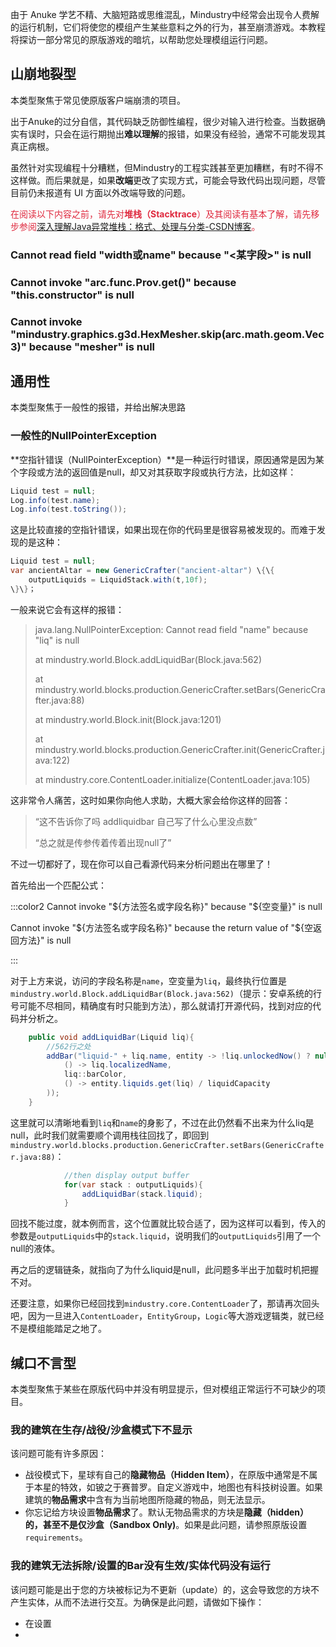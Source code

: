 由于 Anuke 学艺不精、大脑短路或思维混乱，Mindustry中经常会出现令人费解的运行机制，它们将使您的模组产生某些意料之外的行为，甚至崩溃游戏。本教程将探访一部分常见的原版游戏的暗坑，以帮助您处理模组运行问题。



## 山崩地裂型
本类型聚焦于常见使原版客户端崩溃的项目。

出于Anuke的过分自信，其代码缺乏防御性编程，很少对输入进行检查。当数据确实有误时，只会在运行期抛出**难以理解**的报错，如果没有经验，通常不可能发现其真正病根。

虽然针对实现编程十分糟糕，但Mindustry的工程实践甚至更加糟糕，有时不得不这样做。而后果就是，如果**改端**更改了实现方式，可能会导致代码出现问题，尽管目前仍未报道有 UI 方面以外改端导致的问题。

<font style="color:#DF2A3F;">在阅读以下内容之前，请先对</font>**<font style="color:#DF2A3F;">堆栈（Stacktrace</font>**<font style="color:#DF2A3F;">）及其阅读有基本了解，请先移步参阅</font>[深入理解Java异常堆栈：格式、处理与分类-CSDN博客](https://blog.csdn.net/u014365523/article/details/136382691)<font style="color:#DF2A3F;">。</font>

### Cannot read field "width或name" because "<某字段>" is null
### Cannot invoke "arc.func.Prov.get()" because "this.constructor" is null
### Cannot invoke "mindustry.graphics.g3d.HexMesher.skip(arc.math.geom.Vec3)" because "mesher" is null
## 通用性
本类型聚焦于一般性的报错，并给出解决思路

### 一般性的NullPointerException
**空指针错误（NullPointerException）**是一种运行时错误，原因通常是因为某个字段或方法的返回值是null，却又对其获取字段或执行方法，比如这样：

```java
Liquid test = null;
Log.info(test.name);
Log.info(test.toString());
```

这是比较直接的空指针错误，如果出现在你的代码里是很容易被发现的。而难于发现的是这种：

```java
Liquid test = null;
var ancientAltar = new GenericCrafter("ancient-altar") \{\{
    outputLiquids = LiquidStack.with(t,10f);
\}\}；
```

一般来说它会有这样的报错：

> java.lang.NullPointerException: Cannot read field "name" because "liq" is null
>
> 	at mindustry.world.Block.addLiquidBar(Block.java:562)
>
> 	at mindustry.world.blocks.production.GenericCrafter.setBars(GenericCrafter.java:88)
>
> 	at mindustry.world.Block.init(Block.java:1201)
>
> 	at mindustry.world.blocks.production.GenericCrafter.init(GenericCrafter.java:122)
>
> 	at mindustry.core.ContentLoader.initialize(ContentLoader.java:105)
>

这非常令人痛苦，这时如果你向他人求助，大概大家会给你这样的回答：

> “这不告诉你了吗 addliquidbar 自己写了什么心里没点数”
>
> “总之就是传参传着传着出现null了”
>

不过一切都好了，现在你可以自己看源代码来分析问题出在哪里了！

首先给出一个匹配公式：

:::color2
Cannot invoke "${方法签名或字段名称}" because "${空变量}" is null

Cannot invoke "${方法签名或字段名称}" because the return value of "${空返回方法}" is null

:::

对于上方来说，访问的字段名称是`name`，空变量为`liq`，最终执行位置是`mindustry.world.Block.addLiquidBar(Block.java:562)`（提示：安卓系统的行号可能不尽相同，精确度有时只能到方法），那么就请打开源代码，找到对应的代码并分析之。

```java
    public void addLiquidBar(Liquid liq){
        //562行之处
        addBar("liquid-" + liq.name, entity -> !liq.unlockedNow() ? null : new Bar(
            () -> liq.localizedName,
            liq::barColor,
            () -> entity.liquids.get(liq) / liquidCapacity
        ));
    }
```

这里就可以清晰地看到`liq`和`name`的身影了，不过在此仍然看不出来为什么liq是null，此时我们就需要顺个调用栈往回找了，即回到`mindustry.world.blocks.production.GenericCrafter.setBars(GenericCrafter.java:88)`：



```java
            //then display output buffer
            for(var stack : outputLiquids){
                addLiquidBar(stack.liquid);
            }
```

回找不能过度，就本例而言，这个位置就比较合适了，因为这样可以看到，传入的参数是`outputLiquids`中的`stack.liquid`，说明我们的`outputLiquids`引用了一个null的液体。

再之后的逻辑链条，就指向了为什么liquid是null，此问题多半出于加载时机把握不对。



还要注意，如果你已经回找到`mindustry.core.ContentLoader`了，那请再次回头吧，因为一旦进入`ContentLoader`，`EntityGroup`，`Logic`等大游戏逻辑类，就已经不是模组能踏足之地了。



## 缄口不言型
本类型聚焦于某些在原版代码中并没有明显提示，但对模组正常运行不可缺少的项目。

### 我的建筑在生存/战役/沙盒模式下不显示
该问题可能有许多原因：

+ 战役模式下，星球有自己的**隐藏物品（Hidden Item）**，在原版中通常是不属于本星的特效，如铍之于赛普罗。自定义游戏中，地图也有科技树设置。如果建筑的**物品需求**中含有为当前地图所隐藏的物品，则无法显示。
+ 你忘记给方块设置**物品需求**了。默认无物品需求的方块是**隐藏（hidden）**的，甚至不是**仅沙盒（Sandbox Only)**。如果是此问题，请参照原版设置`requirements`。

### 我的建筑无法拆除/设置的Bar没有生效/实体代码没有运行
该问题可能是出于您的方块被标记为不更新（update）的，这会导致您的方块不产生实体，从而不法进行交互。为确保是此问题，请做如下操作：

+ 在设置
+ 

